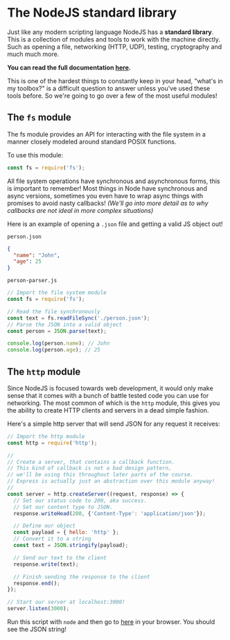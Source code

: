 
# The NodeJS standard library

Just like any modern scripting language NodeJS has a **standard library**. This is a collection of modules and tools to work with the machine directly. Such as opening a file, networking (HTTP, UDP), testing, cryptography and much much more. 

**You can read the full documentation [here](https://nodejs.org/api/index.html).**

This is one of the hardest things to constantly keep in your head, "what's in my toolbox?" is a difficult question to answer unless you've used these tools before. So we're going to go over a few of the most useful modules!

## The `fs` module

The fs module provides an API for interacting with the file system in a manner closely modeled around standard POSIX functions.

To use this module:
```js
const fs = require('fs');
```
All file system operations have synchronous and asynchronous forms, this is important to remember! Most things in Node have synchronous and async versions, sometimes you even have to wrap async things with promises to avoid nasty callbacks! *(We'll go into more detail as to why callbacks are not ideal in more complex situations)*

Here is an example of opening a `.json` file and getting a valid JS object out!

`person.json`
```json
{
  "name": "John",
  "age": 25
}
```

`person-parser.js`
```js
// Import the file system module
const fs = require('fs');

// Read the file synchronously
const text = fs.readFileSync('./person.json');
// Parse the JSON into a valid object
const person = JSON.parse(text);

console.log(person.name); // John
console.log(person.age); // 25
```

## The `http` module

Since NodeJS is focused towards web development, it would only make sense that it comes with a bunch of battle tested code you can use for networking. The most common of which is the `http` module, this gives you the ability to create HTTP clients and servers in a dead simple fashion.

Here's a simple http server that will send JSON for any request it receives:

```js
// Import the http module
const http = require('http');

//
// Create a server, that contains a callback function.
// This kind of callback is not a bad design pattern,
// we'll be using this throughout later parts of the course.
// Express is actually just an abstraction over this module anyway!
//
const server = http.createServer((request, response) => {
  // Set our status code to 200, aka success.
  // Set our content type to JSON.
  response.writeHead(200, {'Content-Type': 'application/json'});

  // Define our object
  const payload = { hello: 'http' };
  // Convert it to a string
  const text = JSON.stringify(payload);

  // Send our text to the client
  response.write(text);

  // Finish sending the response to the client
  response.end();
});

// Start our server at localhost:3000!
server.listen(3000);
```

Run this script with `node` and then go to [here](http://localhost:3000) in your browser. You should see the JSON string!